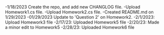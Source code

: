 -1/18/2023 Create the repo, and add new CHANGLOG file.
-Upload Homework1.cs file.
-Upload Homework2.cs file.
-Created README.md on 1/29/2023
-01/29/2023 Update to 'Question 2' on Homework2. 
-2/1/2023: Upload Homework3 file
-2/17/23: Uploaded Homework5 file
-2/20/23: Made a minor edit to Homework5
-2/28/23: Uploaded Homework6 file
